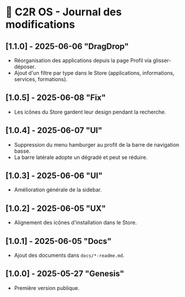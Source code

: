# 📝 C2R OS - Journal des modifications

## [1.1.0] - 2025-06-06 "DragDrop"
- Réorganisation des applications depuis la page Profil via glisser-déposer.
- Ajout d'un filtre par type dans le Store (applications, informations, services, formations).

## [1.0.5] - 2025-06-08 "Fix"
- Les icônes du Store gardent leur design pendant la recherche.

## [1.0.4] - 2025-06-07 "UI"
- Suppression du menu hamburger au profit de la barre de navigation basse.
- La barre latérale adopte un dégradé et peut se réduire.

## [1.0.3] - 2025-06-06 "UI"
- Amélioration générale de la sidebar.

## [1.0.2] - 2025-06-05 "UX"
- Alignement des icônes d'installation dans le Store.

## [1.0.1] - 2025-06-05 "Docs"
- Ajout des documents dans `docs/*-readme.md`.

## [1.0.0] - 2025-05-27 "Genesis"
- Première version publique.
